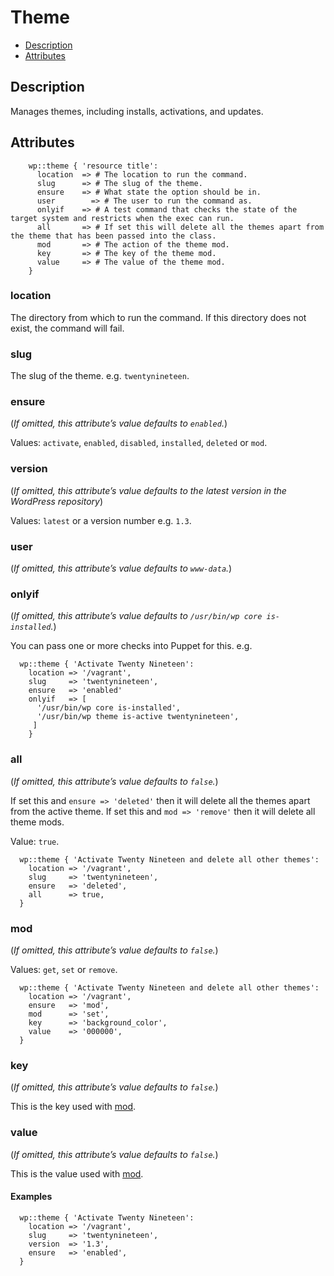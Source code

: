 # Theme

* [Description](/classes/theme.html#description)
* [Attributes](/classes/theme.html#attributes)

## Description

Manages themes, including installs, activations, and updates.

## Attributes
```puppet
    wp::theme { 'resource title':
      location  => # The location to run the command.
      slug      => # The slug of the theme.
      ensure    => # What state the option should be in.
      user        => # The user to run the command as.
      onlyif    => # A test command that checks the state of the target system and restricts when the exec can run.
      all       => # If set this will delete all the themes apart from the theme that has been passed into the class.
      mod       => # The action of the theme mod.
      key       => # The key of the theme mod.
      value     => # The value of the theme mod.
    }
```

### location

The directory from which to run the command. If this directory does not exist, the command will fail.

### slug

The slug of the theme. e.g. `twentynineteen`.

### ensure

(*If omitted, this attribute’s value defaults to `enabled`.*)

Values: `activate`, `enabled`, `disabled`, `installed`, `deleted` or `mod`.

### version

(*If omitted, this attribute’s value defaults to the latest version in the WordPress repository*)

Values: `latest` or a version number e.g. `1.3`.

### user

(*If omitted, this attribute’s value defaults to `www-data`.*)

### onlyif

(*If omitted, this attribute’s value defaults to `/usr/bin/wp core is-installed`.*)

You can pass one or more checks into Puppet for this. e.g.

```puppet
  wp::theme { 'Activate Twenty Nineteen':
    location => '/vagrant',
    slug     => 'twentynineteen',
    ensure   => 'enabled'
    onlyif   => [
      '/usr/bin/wp core is-installed',
      '/usr/bin/wp theme is-active twentynineteen',
     ]
    }
```

### all

(*If omitted, this attribute’s value defaults to `false`.*)

If set this and `ensure => 'deleted'` then it will delete all the themes apart from the active theme.
If set this and `mod => 'remove'` then it will delete all theme mods.

Value: `true`.

```puppet
  wp::theme { 'Activate Twenty Nineteen and delete all other themes':
    location => '/vagrant',
    slug     => 'twentynineteen',
    ensure   => 'deleted',
    all      => true,
  }
```

### mod

(*If omitted, this attribute’s value defaults to `false`.*)

Values: `get`, `set` or `remove`.

```puppet
  wp::theme { 'Activate Twenty Nineteen and delete all other themes':
    location => '/vagrant',
    ensure   => 'mod',
    mod      => 'set',
    key      => 'background_color',
    value    => '000000',
  }
```

### key

(*If omitted, this attribute’s value defaults to `false`.*)

This is the key used with [mod](/classes/theme.html#mod).

### value

(*If omitted, this attribute’s value defaults to `false`.*)

This is the value used with [mod](/classes/theme.html#mod).

#### Examples
```puppet
  wp::theme { 'Activate Twenty Nineteen':
    location => '/vagrant',
    slug     => 'twentynineteen',
    version  => '1.3',
    ensure   => 'enabled',
  }
```
